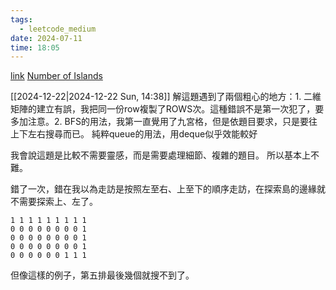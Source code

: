 ```yaml
---
tags:
  - leetcode_medium
date: 2024-07-11
time: 18:05
---
```

[link](https://leetcode.com/problems/number-of-islands/description/)
[Number of Islands](https://neetcode.io/problems/count-number-of-islands)

[[2024-12-22|2024-12-22 Sun, 14:38]]
解這題遇到了兩個粗心的地方：1. 二維矩陣的建立有誤，我把同一份row複製了ROWS次。這種錯誤不是第一次犯了，要多加注意。2. BFS的用法，我第一直覺用了九宮格，但是依題目要求，只是要往上下左右搜尋而已。
純粹queue的用法，用deque似乎效能較好



我會說這題是比較不需要靈感，而是需要處理細節、複雜的題目。
所以基本上不難。

錯了一次，錯在我以為走訪是按照左至右、上至下的順序走訪，在探索島的邊緣就不需要探索上、左了。
```
1 1 1 1 1 1 1 1 1
0 0 0 0 0 0 0 0 1
0 0 0 0 0 0 0 0 1
0 0 0 0 0 0 0 0 1
0 0 0 0 0 0 1 1 1
```
但像這樣的例子，第五排最後幾個就搜不到了。
